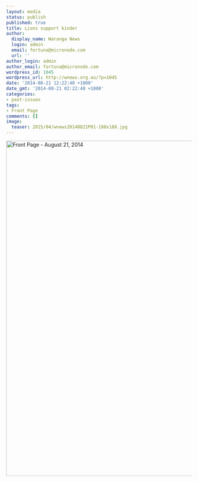 ```yaml
---
layout: media
status: publish
published: true
title: Lions support kinder
author:
  display_name: Waranga News
  login: admin
  email: fortuna@micronode.com
  url: ''
author_login: admin
author_email: fortuna@micronode.com
wordpress_id: 1045
wordpress_url: http://wnews.org.au/?p=1045
date: '2014-08-21 12:22:40 +1000'
date_gmt: '2014-08-21 02:22:40 +1000'
categories:
- past-issues
tags:
- Front Page
comments: []
image:
  teaser: 2015/04/wnews20140821P01-188x188.jpg
---
```


<a href="{{ site.url }}/images/2014/08/wnews20140821P01.pdf"><img class="alignnone size-full wp-image-1043" alt="Front Page - August 21, 2014" src="{{ site.url }}/images/2014/08/wnews20140821P01.jpg" width="624" height="907" /></a>
